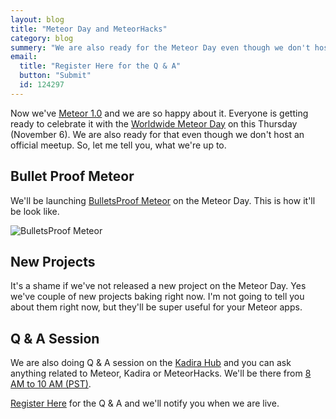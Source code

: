 ```yaml
---
layout: blog
title: "Meteor Day and MeteorHacks"
category: blog
summery: "We are also ready for the Meteor Day even though we don't host an official meetup. So, let me tell you, what we're up to."
email:
  title: "Register Here for the Q & A"
  button: "Submit"
  id: 124297
---
```


Now we've [Meteor 1.0](https://www.meteor.com) and we are so happy about it. Everyone is getting ready to celebrate it with the [Worldwide Meteor Day](http://meteorday.com/) on this Thursday (November 6). We are also ready for that even though we don't host an official meetup. So, let me tell you, what we're up to.

## Bullet Proof Meteor

We'll be launching [BulletsProof Meteor](https://arunoda.typeform.com/to/glm9Qk) on the Meteor Day. This is how it'll be look like.

![BulletsProof Meteor](https://cldup.com/2EyJ84-2ca.png)

## New Projects

It's a shame if we've not released a new project on the Meteor Day. Yes we've couple of new projects baking right now. I'm not going to tell you about them right now, but they'll be super useful for your Meteor apps. 

## Q & A Session

We are also doing Q & A session on the [Kadira Hub](https://hub.kadira.io) and you can ask anything related to Meteor, Kadira or MeteorHacks. We'll be there from [8 AM to 10 AM (PST)](http://www.worldtimebuddy.com/?qm=1&lid=5391959,1248991,2643743,2147714&h=5391959&date=2014-11-6&sln=8-10). 

[Register Here](http://mad.ly/signups/124297/join) for the Q & A and we'll notify you when we are live.